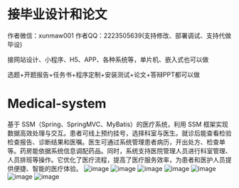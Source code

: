 # 接毕业设计和论文
作者微信：xunmaw001  作者QQ：2223505639(支持修改、部署调试、支持代做毕设)

接网站设计、小程序、H5、APP、各种系统等，单片机、嵌入式也可以做

选题+开题报告+任务书+程序定制+安装测试+论文+答辩PPT都可以做
# Medical-system
基于 SSM（Spring、SpringMVC、MyBatis）的医疗系统，利用 SSM 框架实现数据高效处理与交互。患者可线上预约挂号，选择科室与医生。就诊后能查看检验检查报告、诊断结果和医嘱。医生可通过系统管理患者病历，开出处方、检查单等。药房能依据系统信息调配药品。同时，系统支持医院管理人员进行科室管理、人员排班等操作。它优化了医疗流程，提高了医疗服务效率，为患者和医护人员提供便捷、智能的医疗体验。 
![image](https://github.com/user-attachments/assets/33aa1fd3-12b3-46e3-830e-c8f6bdfa5186)
![image](https://github.com/user-attachments/assets/9c43524d-ff89-4cda-8522-cacdd62e9815)
![image](https://github.com/user-attachments/assets/c30e1177-235b-4097-a0e5-797b02a2a672)
![image](https://github.com/user-attachments/assets/5e1006a8-46e4-4910-8446-02a5e7ce87ff)
![image](https://github.com/user-attachments/assets/3a732f3b-3fe3-490e-99c6-66d419a3beb1)
![image](https://github.com/user-attachments/assets/08128921-af9d-45f7-a049-457cdd1b9b75)
![image](https://github.com/user-attachments/assets/e2dc5158-3842-41b6-aea0-2f0aac4cca70)
